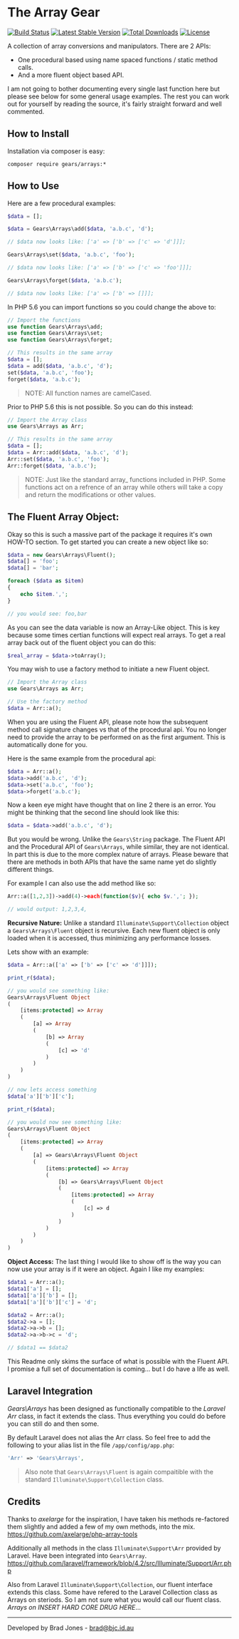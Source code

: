 The Array Gear
================================================================================
[![Build Status](https://travis-ci.org/phpgearbox/arrays.svg?branch=master)](https://travis-ci.org/phpgearbox/arrays)
[![Latest Stable Version](https://poser.pugx.org/gears/arrays/v/stable.svg)](https://packagist.org/packages/gears/arrays)
[![Total Downloads](https://poser.pugx.org/gears/arrays/downloads.svg)](https://packagist.org/packages/gears/arrays)
[![License](https://poser.pugx.org/gears/arrays/license.svg)](https://packagist.org/packages/gears/arrays)

A collection of array conversions and manipulators.
There are 2 APIs:

  - One procedural based using name spaced functions / static method calls.
  - And a more fluent object based API.

I am not going to bother documenting every single last function here but please
see below for some general usage examples. The rest you can work out for
yourself by reading the source, it's fairly straight forward and well commented.

How to Install
--------------------------------------------------------------------------------
Installation via composer is easy:

	composer require gears/arrays:*

How to Use
--------------------------------------------------------------------------------
Here are a few procedural examples:

```php
$data = [];

$data = Gears\Arrays\add($data, 'a.b.c', 'd');

// $data now looks like: ['a' => ['b' => ['c' => 'd']]];

Gears\Arrays\set($data, 'a.b.c', 'foo');

// $data now looks like: ['a' => ['b' => ['c' => 'foo']]];

Gears\Arrays\forget($data, 'a.b.c');

// $data now looks like: ['a' => ['b' => []]];
```

In PHP 5.6 you can import functions so you could change the above to:

```php
// Import the functions
use function Gears\Arrays\add;
use function Gears\Arrays\set;
use function Gears\Arrays\forget;

// This results in the same array
$data = [];
$data = add($data, 'a.b.c', 'd');
set($data, 'a.b.c', 'foo');
forget($data, 'a.b.c');
```

> NOTE: All function names are camelCased.

Prior to PHP 5.6 this is not possible. So you can do this instead:

```php
// Import the Array class
use Gears\Arrays as Arr;

// This results in the same array
$data = [];
$data = Arr::add($data, 'a.b.c', 'd');
Arr::set($data, 'a.b.c', 'foo');
Arr::forget($data, 'a.b.c');
```

> NOTE: Just like the standard array_ functions included in PHP.
> Some functions act on a refrence of an array while others will take a copy
> and return the modifications or other values.

The Fluent Array Object:
--------------------------------------------------------------------------------
Okay so this is such a massive part of the package it requires it's own HOW-TO
section. To get started you can create a new object like so:

```php
$data = new Gears\Arrays\Fluent();
$data[] = 'foo';
$data[] = 'bar';

foreach ($data as $item)
{
	echo $item.',';
}

// you would see: foo,bar
```

As you can see the data variable is now an Array-Like object. This is key
because some times certian functions will expect real arrays.
To get a real array back out of the fluent object you can do this:

```php
$real_array = $data->toArray();
```

You may wish to use a factory method to initiate a new Fluent object.

```php
// Import the Array class
use Gears\Arrays as Arr;

// Use the factory method
$data = Arr::a();
```

When you are using the Fluent API, please note how the subsequent method
call signature changes vs that of the procedural api. You no longer need
to provide the array to be performed on as the first argument. This is
automatically done for you.

Here is the same example from the procedural api:

```php
$data = Arr::a();
$data->add('a.b.c', 'd');
$data->set('a.b.c', 'foo');
$data->forget('a.b.c');
```

Now a keen eye might have thought that on line 2 there is an error.
You might be thinking that the second line should look like this:

```php
$data = $data->add('a.b.c', 'd');
```

But you would be wrong. Unlike the ```Gears\String``` package. The Fluent API
and the Procedural API of ```Gears\Arrays```, while similar, they are not
identical. In part this is due to the more complex nature of arrays. Please
beware that there are methods in both APIs that have the same name yet do
slightly different things.

For example I can also use the add method like so:

```php
Arr::a([1,2,3])->add(4)->each(function($v){ echo $v.','; });

// would output: 1,2,3,4,
```

**Recursive Nature:** Unlike a standard ```Illuminate\Support\Collection```
object a ```Gears\Arrays\Fluent``` object is recursive. Each new fluent
object is only loaded when it is accessed, thus minimizing any performance
losses.

Lets show with an example:

```php
$data = Arr::a(['a' => ['b' => ['c' => 'd']]]);

print_r($data);

// you would see something like:
Gears\Arrays\Fluent Object
(
	[items:protected] => Array
	(
		[a] => Array
		(
			[b] => Array
			(
				[c] => 'd'
			)
		)
	)
)

// now lets access something
$data['a']['b']['c'];

print_r($data);

// you would now see something like:
Gears\Arrays\Fluent Object
(
	[items:protected] => Array
	(
		[a] => Gears\Arrays\Fluent Object
		(
			[items:protected] => Array
			(
				[b] => Gears\Arrays\Fluent Object
				(
					[items:protected] => Array
					(
						[c] => d
					)
				)
			)
		)
	)
)
```

**Object Access:** The last thing I would like to show off is the way you can
now use your array is if it were an object. Again I like my examples:

```php
$data1 = Arr::a();
$data1['a'] = [];
$data1['a']['b'] = [];
$data1['a']['b']['c'] = 'd';

$data2 = Arr::a();
$data2->a = [];
$data2->a->b = [];
$data2->a->b->c = 'd';

// $data1 == $data2
```

This Readme only skims the surface of what is possible with the Fluent API.
I promise a full set of documentation is coming... but I do have a life as well.

Laravel Integration
--------------------------------------------------------------------------------
*Gears\Arrays* has been designed as functionally compatible to the *Laravel Arr*
class, in fact it extends the class. Thus everything you could do before you can
still do and then some.

By default Laravel does not alias the Arr class.  So feel free to add the
following to your alias list in the file ```/app/config/app.php```:

```php
'Arr' => 'Gears\Arrays',
```

> Also note that ```Gears\Arrays\Fluent``` is again compaitible
> with the standard ```Illuminate\Support\Collection``` class.

Credits
--------------------------------------------------------------------------------
Thanks to *axelarge* for the inspiration, I have taken his methods re-factored
them slightly and added a few of my own methods, into the mix.
https://github.com/axelarge/php-array-tools

Additionally all methods in the class ```Illuminate\Support\Arr```
provided by Laravel. Have been integrated into ```Gears\Array```.
https://github.com/laravel/framework/blob/4.2/src/Illuminate/Support/Arr.php

Also from Laravel ```Illuminate\Support\Collection```, our fluent interface
extends this class. Some have refered to the Laravel Collection class as
Arrays on steriods. So I am not sure what you would call our fluent class.
*Arrays on INSERT HARD CORE DRUG HERE*...

--------------------------------------------------------------------------------
Developed by Brad Jones - brad@bjc.id.au